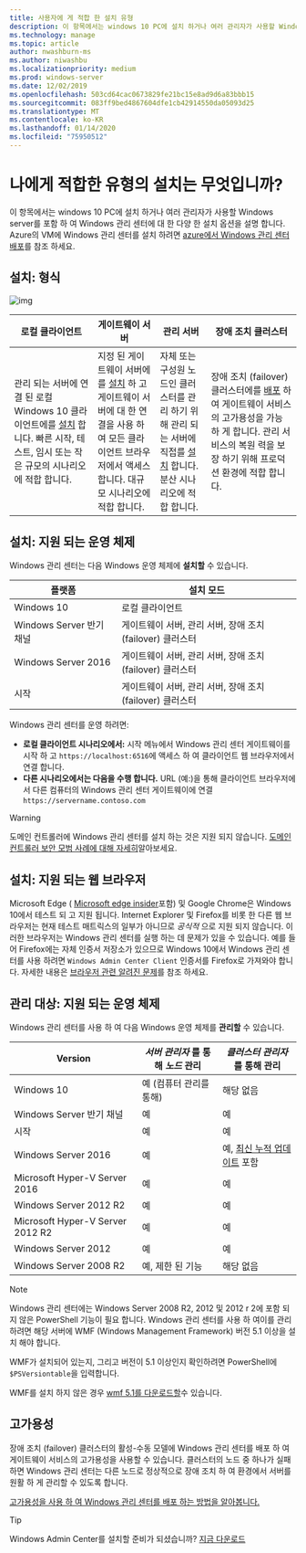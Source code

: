 ```yaml
---
title: 사용자에 게 적합 한 설치 유형
description: 이 항목에서는 windows 10 PC에 설치 하거나 여러 관리자가 사용할 Windows server를 포함 하 여 Windows 관리 센터에 대 한 다양 한 설치 옵션을 설명 합니다.
ms.technology: manage
ms.topic: article
author: nwashburn-ms
ms.author: niwashbu
ms.localizationpriority: medium
ms.prod: windows-server
ms.date: 12/02/2019
ms.openlocfilehash: 503cd64cac0673829fe21bc15e8ad9d6a83bbb15
ms.sourcegitcommit: 083ff9bed4867604dfe1cb42914550da05093d25
ms.translationtype: MT
ms.contentlocale: ko-KR
ms.lasthandoff: 01/14/2020
ms.locfileid: "75950512"
---
```

# <a name="what-type-of-installation-is-right-for-you"></a>나에게 적합한 유형의 설치는 무엇입니까?

이 항목에서는 windows 10 PC에 설치 하거나 여러 관리자가 사용할 Windows server를 포함 하 여 Windows 관리 센터에 대 한 다양 한 설치 옵션을 설명 합니다. Azure의 VM에 Windows 관리 센터를 설치 하려면 [azure에서 Windows 관리 센터 배포](../azure/deploy-wac-in-azure.md)를 참조 하세요.

## <a name="installation-types"></a>설치: 형식

![img](../media/deployment-options/install-options.PNG)

| 로컬 클라이언트                                | 게이트웨이 서버                                  | 관리 서버                               | 장애 조치 클러스터                           |
|---------------------------------------------|-------------------------------------------------|----------------------------------------------|--------------------------------------------|
| 관리 되는 서버에 연결 된 로컬 Windows 10 클라이언트에를 [설치](../deploy/install.md) 합니다.  빠른 시작, 테스트, 임시 또는 작은 규모의 시나리오에 적합 합니다. |지정 된 게이트웨이 서버에를 [설치](../deploy/install.md) 하 고 게이트웨이 서버에 대 한 연결을 사용 하 여 모든 클라이언트 브라우저에서 액세스 합니다.  대규모 시나리오에 적합 합니다. | 자체 또는 구성원 노드인 클러스터를 관리 하기 위해 관리 되는 서버에 직접를 [설치](../deploy/install.md) 합니다.  분산 시나리오에 적합 합니다. | 장애 조치 (failover) 클러스터에를 [배포](#high-availability) 하 여 게이트웨이 서비스의 고가용성을 가능 하 게 합니다. 관리 서비스의 복원 력을 보장 하기 위해 프로덕션 환경에 적합 합니다. |

## <a name="installation-supported-operating-systems"></a>설치: 지원 되는 운영 체제

Windows 관리 센터는 다음 Windows 운영 체제에 **설치할** 수 있습니다.

| **플랫폼**                       | **설치 모드** |
| -----------------------------------| --------------------- |
| Windows 10                         | 로컬 클라이언트 |
| Windows Server 반기 채널 | 게이트웨이 서버, 관리 서버, 장애 조치 (failover) 클러스터 |
| Windows Server 2016                | 게이트웨이 서버, 관리 서버, 장애 조치 (failover) 클러스터 |
| 시작                | 게이트웨이 서버, 관리 서버, 장애 조치 (failover) 클러스터 |

Windows 관리 센터를 운영 하려면:

- **로컬 클라이언트 시나리오에서:** 시작 메뉴에서 Windows 관리 센터 게이트웨이를 시작 하 고 `https://localhost:6516`에 액세스 하 여 클라이언트 웹 브라우저에서 연결 합니다.
- **다른 시나리오에서는 다음을 수행 합니다.** URL (예:)을 통해 클라이언트 브라우저에서 다른 컴퓨터의 Windows 관리 센터 게이트웨이에 연결 `https://servername.contoso.com`

> [!WARNING]
> 도메인 컨트롤러에 Windows 관리 센터를 설치 하는 것은 지원 되지 않습니다. [도메인 컨트롤러 보안 모범 사례에 대해 자세히](https://docs.microsoft.com/windows-server/identity/ad-ds/plan/security-best-practices/securing-domain-controllers-against-attack)알아보세요.

## <a name="installation-supported-web-browsers"></a>설치: 지원 되는 웹 브라우저

Microsoft Edge ( [Microsoft edge insider](https://microsoftedgeinsider.com)포함) 및 Google Chrome은 Windows 10에서 테스트 되 고 지원 됩니다. Internet Explorer 및 Firefox를 비롯 한 다른 웹 브라우저는 현재 테스트 매트릭스의 일부가 아니므로 *공식적* 으로 지원 되지 않습니다. 이러한 브라우저는 Windows 관리 센터를 실행 하는 데 문제가 있을 수 있습니다. 예를 들어 Firefox에는 자체 인증서 저장소가 있으므로 Windows 10에서 Windows 관리 센터를 사용 하려면 `Windows Admin Center Client` 인증서를 Firefox로 가져와야 합니다. 자세한 내용은 [브라우저 관련 알려진 문제](../support/known-issues.md#browser-specific-issues)를 참조 하세요.

## <a name="management-target-supported-operating-systems"></a>관리 대상: 지원 되는 운영 체제

Windows 관리 센터를 사용 하 여 다음 Windows 운영 체제를 **관리할** 수 있습니다.

| Version | *서버 관리자* 를 통해 *노드* 관리 | *클러스터 관리자* 를 통해 관리 |
| ------------------------- |--------------- | ----- |
| Windows 10 | 예 (컴퓨터 관리를 통해) | 해당 없음 |
| Windows Server 반기 채널 | 예 | 예 |
| 시작 | 예 | 예 |
| Windows Server 2016 | 예 | 예, [최신 누적 업데이트](../use/manage-hyper-converged.md#prepare-your-windows-server-2016-cluster-for-windows-admin-center) 포함 |
| Microsoft Hyper-V Server 2016 | 예 | 예 |
| Windows Server 2012 R2 | 예 | 예 |
| Microsoft Hyper-V Server 2012 R2 | 예 | 예 |
| Windows Server 2012 | 예 | 예 |
| Windows Server 2008 R2 | 예, 제한 된 기능 | 해당 없음 |

> [!NOTE]
> Windows 관리 센터에는 Windows Server 2008 R2, 2012 및 2012 r 2에 포함 되지 않은 PowerShell 기능이 필요 합니다. Windows 관리 센터를 사용 하 여이를 관리 하려면 해당 서버에 WMF (Windows Management Framework) 버전 5.1 이상을 설치 해야 합니다.
> 
> WMF가 설치되어 있는지, 그리고 버전이 5.1 이상인지 확인하려면 PowerShell에 `$PSVersiontable`을 입력합니다. 
> 
> WMF를 설치 하지 않은 경우 [wmf 5.1를 다운로드할](https://www.microsoft.com/download/details.aspx?id=54616)수 있습니다.

## <a name="high-availability"></a>고가용성

장애 조치 (failover) 클러스터의 활성-수동 모델에 Windows 관리 센터를 배포 하 여 게이트웨이 서비스의 고가용성을 사용할 수 있습니다. 클러스터의 노드 중 하나가 실패 하면 Windows 관리 센터는 다른 노드로 정상적으로 장애 조치 하 여 환경에서 서버를 원활 하 게 관리할 수 있도록 합니다.

[고가용성을 사용 하 여 Windows 관리 센터를 배포 하는 방법을 알아봅니다.](../deploy/high-availability.md)

> [!Tip]
> Windows Admin Center를 설치할 준비가 되셨습니까? [지금 다운로드](https://aka.ms/windowsadmincenter)
